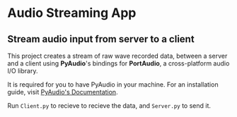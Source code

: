 # Audio Streaming App
## Stream audio input from server to a client
This project creates a stream of raw wave recorded data, between a server and a client using **PyAudio**'s bindings for **PortAudio**, a cross-platform audio I/O library.

It is required for you to have PyAudio in your machine. For an installation guide, visit [PyAudio's Documentation](https://people.csail.mit.edu/hubert/pyaudio/).

Run ```Client.py``` to recieve to recieve the data, and ```Server.py``` to send it.
